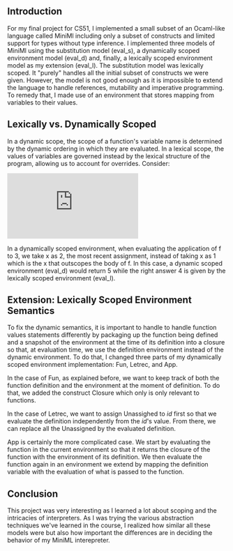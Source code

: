 ## Introduction

For my final project for CS51, I implemented a small subset of an Ocaml-like language called MiniMl including only a subset of constructs and limited support for types without type inference. I implemented three models of MiniMl using the substitution model (eval\_s), a dynamically scoped environment model (eval\_d) and, finally, a lexically scoped environment model as my extension (eval\_l). The substitution model was lexically scoped. It "purely" handles all the initial subset of constructs we were given. However, the model is not good enough as it is impossible to extend the language to handle references, mutability and imperative programming. To remedy that, I made use of an environment that stores mapping from variables to their values.

## Lexically vs. Dynamically Scoped

In a dynamic scope, the scope of a function's variable name is determined by the dynamic ordering in which they are evaluated. In a lexical scope, the values of variables are governed instead by the lexical structure of the program, allowing us to account for overrides. Consider:

![equation](https://latex.codecogs.com/gif.latex?%5Ctext%7B%20let%20x%20%3D%201%20in%20let%20f%20%3D%20fun%20y%20-%24%3E%24%20x%20&plus;%20y%20in%20let%20x%20%3D%202%20in%20f%203%20%3B%3B%20%7D)

In a dynamically scoped environment, when evaluating the application of f to 3, we take x as 2, the most recent assignment, instead of taking x as 1 which is the x that outscopes the body of f. In this case, a dynamic scoped environment (eval\_d) would return 5 while the right answer 4 is given by the lexically scoped environment (eval_l).

## Extension: Lexically Scoped Environment Semantics

To fix the dynamic semantics, it is important to handle to handle function values statements differently by packaging up the function being defined and a snapshot of the environment at the time of its definition into a closure so that, at evaluation time, we use the definition environment instead of the dynamic environment. To do that, I changed three parts of my dynamically scoped environment implementation: Fun, Letrec, and App.

In the case of Fun, as explained before, we want to keep track of both the function definition and the environment at the moment of definition. To do that, we added the construct Closure which only is only relevant to functions.

In the case of Letrec, we want to assign Unassighed to $id$ first so that we evaluate the definition independently from the $id$'s value. From there, we can replace all the Unassigned by the evaluated definition. 

App is certainly the more complicated case. We start by evaluating the function in the current environment so that it returns the closure of the function with the environment of its definition. We then evaluate the function again in an environment we extend by mapping the definition variable with the evaluation of what is passed to the function.

## Conclusion
This project was very interesting as I learned a lot about scoping and the intricacies of interpreters. As I was trying the various abstraction techniques we've learned in the course, I realized how similar all these models were but also how important the differences are in deciding the behavior of my MiniML interepreter.
